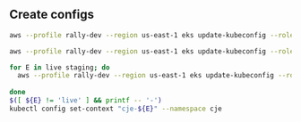 ## Create configs
```bash
aws --profile rally-dev --region us-east-1 eks update-kubeconfig --role-arn arn:aws:iam::144137586169:role/k8s-ops-access --name eks-staging-cje-k8s --alias cje-staging

aws --profile rally-dev --region us-east-1 eks update-kubeconfig --role-arn arn:aws:iam::144137586169:role/k8s-ops-access --name eks-cje-k8s --alias cje-live

for E in live staging; do
  aws --profile rally-dev --region us-east-1 eks update-kubeconfig --role-arn arn:aws:iam::144137586169:role/k8s-ops-access --name "eks-${E#live}$([ \"${E}\" != 'live' ] && printf -- '-')cje-k8s" --alias "cje-${E}"
  
done
$([ ${E} != 'live' ] && printf -- '-')
kubectl config set-context "cje-${E}" --namespace cje
```
<!--stackedit_data:
eyJoaXN0b3J5IjpbMTM3NzY5MjY2NiwtMTg3ODkyNTEzNywxND
k2MzUyMzMwLDQ3MTc1MzE5OF19
-->
